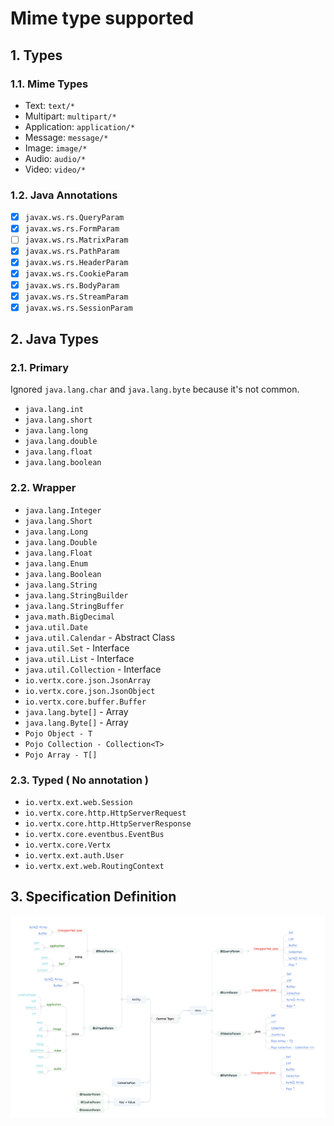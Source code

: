 # Mime type supported

## 1. Types

### 1.1. Mime Types

* Text: `text/*`
* Multipart: `multipart/*`
* Application: `application/*`
* Message: `message/*`
* Image: `image/*`
* Audio: `audio/*`
* Video: `video/*`

### 1.2. Java Annotations

* [x] `javax.ws.rs.QueryParam` 
* [x] `javax.ws.rs.FormParam` 
* [ ] `javax.ws.rs.MatrixParam` 
* [x] `javax.ws.rs.PathParam` 
* [x] `javax.ws.rs.HeaderParam` 
* [x] `javax.ws.rs.CookieParam` 
* [x] `javax.ws.rs.BodyParam` 
* [x] `javax.ws.rs.StreamParam` 
* [x] `javax.ws.rs.SessionParam` 

## 2. Java Types

### 2.1. Primary

Ignored `java.lang.char` and `java.lang.byte` because it's not common.

* `java.lang.int`
* `java.lang.short`
* `java.lang.long`
* `java.lang.double`
* `java.lang.float`
* `java.lang.boolean`

### 2.2. Wrapper

* `java.lang.Integer`
* `java.lang.Short`
* `java.lang.Long`
* `java.lang.Double`
* `java.lang.Float`
* `java.lang.Enum`
* `java.lang.Boolean`
* `java.lang.String`
* `java.lang.StringBuilder`
* `java.lang.StringBuffer`
* `java.math.BigDecimal`
* `java.util.Date`
* `java.util.Calendar` - Abstract Class
* `java.util.Set` - Interface
* `java.util.List` - Interface 
* `java.util.Collection` - Interface
* `io.vertx.core.json.JsonArray`
* `io.vertx.core.json.JsonObject`
* `io.vertx.core.buffer.Buffer`
* `java.lang.byte[]` - Array
* `java.lang.Byte[]` - Array
* `Pojo Object - T`
* `Pojo Collection - Collection<T>`
* `Pojo Array - T[]`

### 2.3. Typed \( No annotation \)

* `io.vertx.ext.web.Session`
* `io.vertx.core.http.HttpServerRequest`
* `io.vertx.core.http.HttpServerResponse`
* `io.vertx.core.eventbus.EventBus`
* `io.vertx.core.Vertx`
* `io.vertx.ext.auth.User`
* `io.vertx.ext.web.RoutingContext`

## 3. Specification Definition

![matrix](image/mime-matrix.png)

